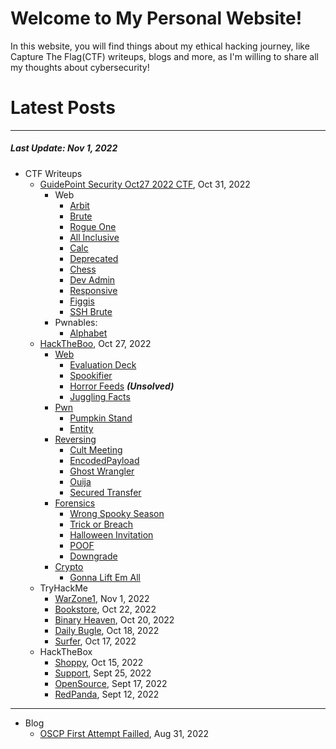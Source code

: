 # Welcome to My Personal Website!

In this website, you will find things about my ethical hacking journey, like Capture The Flag(CTF) writeups, blogs and more, as I'm willing to share all my thoughts about cybersecurity!

# Latest Posts

* * *
##### Last Update: Nov 1, 2022

- CTF Writeups
	- [GuidePoint Security Oct27 2022 CTF](https://siunam321.github.io/ctf/GuidePoint-Security-Oct27-2022/), Oct 31, 2022
		- Web
			- [Arbit](https://siunam321.github.io/ctf/GuidePoint-Security-Oct27-2022/Web/Arbit/)
			- [Brute](https://siunam321.github.io/ctf/GuidePoint-Security-Oct27-2022/Web/Brute/)
			- [Rogue One](https://siunam321.github.io/ctf/GuidePoint-Security-Oct27-2022/Web/Rogue-One/)
			- [All Inclusive](https://siunam321.github.io/ctf/GuidePoint-Security-Oct27-2022/Web/All-Inclusive/)
			- [Calc](https://siunam321.github.io/ctf/GuidePoint-Security-Oct27-2022/Web/Calc/)
			- [Deprecated](https://siunam321.github.io/ctf/GuidePoint-Security-Oct27-2022/Web/Deprecated/)
			- [Chess](https://siunam321.github.io/ctf/GuidePoint-Security-Oct27-2022/Web/Chess/)
			- [Dev Admin](https://siunam321.github.io/ctf/GuidePoint-Security-Oct27-2022/Web/Dev-Admin/)
			- [Responsive](https://siunam321.github.io/ctf/GuidePoint-Security-Oct27-2022/Web/Responsive/)
			- [Figgis](https://siunam321.github.io/ctf/GuidePoint-Security-Oct27-2022/Web/Figgis/)
			- [SSH Brute](https://siunam321.github.io/ctf/GuidePoint-Security-Oct27-2022/Web/SSH-Brute/)
		- Pwnables:
			- [Alphabet](https://siunam321.github.io/ctf/GuidePoint-Security-Oct27-2022/Pwnables/Alphabet/)
	- [HackTheBoo](https://siunam321.github.io/ctf/hacktheboo/), Oct 27, 2022
		- [Web](https://siunam321.github.io/ctf/hacktheboo/Web/)
			- [Evaluation Deck](https://siunam321.github.io/ctf/hacktheboo/Web/Evaluation-Deck/)
			- [Spookifier](https://siunam321.github.io/ctf/hacktheboo/Web/Spookifier/)
			- [Horror Feeds](https://siunam321.github.io/ctf/hacktheboo/Web/Horror-Feeds/) ***(Unsolved)***
			- [Juggling Facts](https://siunam321.github.io/ctf/hacktheboo/Web/Juggling-Facts/)
		- [Pwn](https://siunam321.github.io/ctf/hacktheboo/Pwn/)
			- [Pumpkin Stand](https://siunam321.github.io/ctf/hacktheboo/Pwn/Pumpkin-Stand/)
			- [Entity](https://siunam321.github.io/ctf/hacktheboo/Pwn/Entity/)
		- [Reversing](https://siunam321.github.io/ctf/hacktheboo/Reversing/)
			- [Cult Meeting](https://siunam321.github.io/ctf/hacktheboo/Reversing/Cult-Meeting/)
			- [EncodedPayload](https://siunam321.github.io/ctf/hacktheboo/Reversing/EncodedPayload/)
			- [Ghost Wrangler](https://siunam321.github.io/ctf/hacktheboo/Reversing/Ghost-Wrangler/)
			- [Ouija](https://siunam321.github.io/ctf/hacktheboo/Reversing/Ouija/)
			- [Secured Transfer](https://siunam321.github.io/ctf/hacktheboo/Reversing/Secured-Transfer/)
		- [Forensics](https://siunam321.github.io/ctf/hacktheboo/Forensics/)
			- [Wrong Spooky Season](https://siunam321.github.io/ctf/hacktheboo/Forensics/Wrong-Spooky-Season/)
			- [Trick or Breach](https://siunam321.github.io/ctf/hacktheboo/Forensics/Trick-or-Breach/)
			- [Halloween Invitation](https://siunam321.github.io/ctf/hacktheboo/Forensics/Halloween-Invitation/)
			- [POOF](https://siunam321.github.io/ctf/hacktheboo/Forensics/POOF/)
			- [Downgrade](https://siunam321.github.io/ctf/hacktheboo/Forensics/Downgrade/)
		- [Crypto](https://siunam321.github.io/ctf/hacktheboo/Crypto/)
			- [Gonna Lift Em All](https://siunam321.github.io/ctf/hacktheboo/Crypto/Gonna-Lift-Em-All/)
	- TryHackMe
		- [WarZone1](https://siunam321.github.io/ctf/tryhackme/WarZone1), Nov 1, 2022
		- [Bookstore](https://siunam321.github.io/ctf/tryhackme/Bookstore), Oct 22, 2022
		- [Binary Heaven](https://siunam321.github.io/ctf/tryhackme/Binary-Heaven), Oct 20, 2022
		- [Daily Bugle](https://siunam321.github.io/ctf/tryhackme/Daily-Bugle), Oct 18, 2022
		- [Surfer](https://siunam321.github.io/ctf/tryhackme/Surfer), Oct 17, 2022
	- HackTheBox
		- [Shoppy](https://siunam321.github.io/ctf/hackthebox/Shoppy/), Oct 15, 2022
		- [Support](https://siunam321.github.io/ctf/hackthebox/Support/), Sept 25, 2022
		- [OpenSource](https://siunam321.github.io/ctf/hackthebox/OpenSource/), Sept 17, 2022
		- [RedPanda](https://siunam321.github.io/ctf/hackthebox/RedPanda/), Sept 12, 2022

* * *
- Blog
	- [OSCP First Attempt Failled](https://siunam321.github.io/blog/2022-08-31-OSCP-First-Attempt-Failled), Aug 31, 2022

